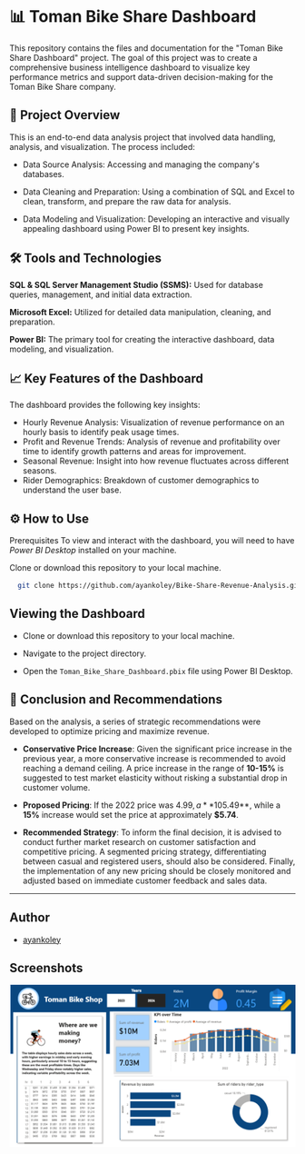 
# 📊 Toman Bike Share Dashboard
This repository contains the files and documentation for the "Toman Bike Share Dashboard" project. The goal of this project was to create a comprehensive business intelligence dashboard to visualize key performance metrics and support data-driven decision-making for the Toman Bike Share company.



## 📝 Project Overview
This is an end-to-end data analysis project that involved data handling, analysis, and visualization. The process included:

- Data Source Analysis: Accessing and managing the company's databases.

- Data Cleaning and Preparation: Using a combination of SQL and Excel to clean, transform, and prepare the raw data for analysis.

- Data Modeling and Visualization: Developing an interactive and visually appealing dashboard using Power BI to present key insights.


## 🛠️ Tools and Technologies

**SQL & SQL Server Management Studio (SSMS):** Used for database queries, management, and initial data extraction.

**Microsoft Excel:** Utilized for detailed data manipulation, cleaning, and preparation.

**Power BI:** The primary tool for creating the interactive dashboard, data modeling, and visualization.


## 📈 Key Features of the Dashboard
The dashboard provides the following key insights:

- Hourly Revenue Analysis: Visualization of revenue performance on an hourly basis to identify peak usage times.
- Profit and Revenue Trends: Analysis of revenue and profitability over time to identify growth patterns and areas for improvement.
- Seasonal Revenue: Insight into how revenue fluctuates across different seasons.
- Rider Demographics: Breakdown of customer demographics to understand the user base.













## ⚙️ How to Use

Prerequisites
To view and interact with the dashboard, you will need to have *Power BI Desktop* installed on your machine.

Clone or download this repository to your local machine.

```bash
  git clone https://github.com/ayankoley/Bike-Share-Revenue-Analysis.git
```
## Viewing the Dashboard
 - Clone or download this repository to your local machine.

 - Navigate to the project directory.

 - Open the `Toman_Bike_Share_Dashboard.pbix` file using Power BI Desktop.










## 🎯 Conclusion and Recommendations

Based on the analysis, a series of strategic recommendations were developed to optimize pricing and maximize revenue.

* **Conservative Price Increase**: Given the significant price increase in the previous year, a more conservative increase is recommended to avoid reaching a demand ceiling. A price increase in the range of **10-15%** is suggested to test market elasticity without risking a substantial drop in customer volume.

* **Proposed Pricing**: If the 2022 price was $4.99, a **10%** increase would result in a new price of approximately **$5.49**, while a **15%** increase would set the price at approximately **$5.74**.

* **Recommended Strategy**: To inform the final decision, it is advised to conduct further market research on customer satisfaction and competitive pricing. A segmented pricing strategy, differentiating between casual and registered users, should also be considered. Finally, the implementation of any new pricing should be closely monitored and adjusted based on immediate customer feedback and sales data.

---



## Author

- [ayankoley](https://github.com/ayankoley/)


## Screenshots

![Dashboard Screenshot](https://github.com/ayankoley/Bike-Share-Revenue-Analysis/blob/main/Toman_bike_dashboard.png)

